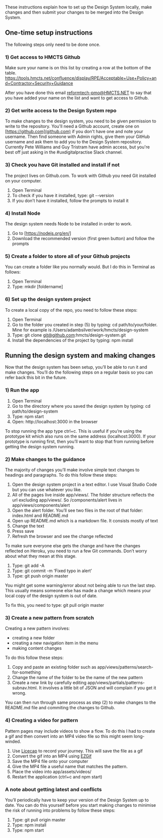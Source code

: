 These instructions explain how to set up the Design System locally, make changes and then submit your changes to be merged into the Design System.

## One-time setup instructions

The following steps only need to be done once.

### 1) Get access to HMCTS Github

Make sure your name is on this list by creating a row at the bottom of the table.
https://tools.hmcts.net/confluence/display/RPE/Acceptable+Use+Policy+and+Contractor+Security+Guidance

After you have done this email reformtech-pmo@HMCTS.NET  to say that you have added your name on the list and want to get access to Github.

### 2) Get write access to the Design System repo

To make changes to the design system, you need to be given permission to write to the repository. 
You'll need a Github account, create one on [https://github.com](github.com) if you don't have one and note your username.
Then find someone with Admin rights, give them your GitHub username and ask them to add you to the Design System repository. Currently Pete Williams and Guy Tristram have admin access, but you're best off just asking in the #uxdigitalpractise Slack channel.


### 3) Check you have Git installed and install if not

The project lives on Github.com. To work with Github you need Git installed on your computer.

1. Open Terminal
2. To check if you have it installed, type: git --version
3. If you don’t have it installed, follow the prompts to install it



### 4) Install Node

The design system needs Node to be installed in order to work.

1. Go to [https://nodejs.org/en/]
2. Download the recommended version (first green button) and follow the prompts



### 5) Create a folder to store all of your Github projects

You can create a folder like you normally would. But I do this in Terminal as follows:

1. Open Terminal
2. Type: mkdir [foldername]

### 6) Set up the design system project

To create a local copy of the repo, you need to follow these steps:

1. Open Terminal
2. Go to the folder you created in step (5) by typing: cd path/to/your/folder. Mine for example is /Users/adambsilver/work/hmcts/design-system
3. Type: git clone git@github.com:hmcts/design-system.git
4. Install the dependencies of the project by typing: npm install

## Running the design system and making changes

Now that the design system has been setup, you’ll be able to run it and make changes. You’ll do the following steps on a regular basis so you can refer back this bit in the future.

### 1) Run the app

1. Open Terminal
2. Go to the directory where you saved the design system by typing: cd path/to/design-system
3. Type: npm start
4. Open: http://localhost:3000 in the browser

To stop running the app type ctrl+c. This is useful if you’re using the prototype kit which also runs on the same address (localhost:3000). If your prototype is running first, then you’ll want to stop that from running before getting the design system running.

### 2) Make changes to the guidance

The majority of changes you’ll make involve simple text changes to headings and paragraphs. To do this follow these steps:

1. Open the design system project in a text editor. I use Visual Studio Code but you can use whatever you like.
2. All of the pages live inside app/views/. The folder structure reflects the url excluding app/views/. So /components/alert lives in app/views/components/alert
3. Open the alert folder. You’ll see two files in the root of that folder: index.html and README.md
4. Open up README.md which is a markdown file. It consists mostly of text
5. Change the text
6. Press save
7. Refresh the browser and see the change reflected

To make sure everyone else gets the change and have the changes reflected on Heroku, you need to run a few Git commands. Don’t worry about what they mean at this stage.

1. Type: git add -A
2. Type: git commit -m ‘Fixed typo in alert’
3. Type: git push origin master

You might get some warning/error about not being able to run the last step. This usually means someone else has made a change which means your local copy of the design system is out of date.

To fix this, you need to type: git pull origin master

### 3) Create a new pattern from scratch
Creating a new pattern involves:
* creating a new folder
* creating a new navigation item in the menu
* making content changes

To do this follow these steps:

1. Copy and paste an existing folder such as app/views/patterns/search-for-something
2. Change the name of the folder to be the name of the new pattern
3. Create a new link by carefully editing app/views/partials/patterns-subnav.html. It involves a little bit of JSON and will complain if you get it wrong.

You can then run through same process as step (2) to make changes to the README.md file and commiting the changes to Github.

### 4) Creating a video for pattern

Pattern pages may include videos to show a flow. To do this I had to create a gif and then convert into an MP4 video file so this might seem long-winded.

1. Use [Licecap](https://www.cockos.com/licecap) to record your journey. This will save the file as a gif
2. Convert the gif into an MP4 using [EZGif](https://ezgif.com/gif-to-mp4)
3. Save the MP4 file onto your computer
4. Give the MP4 file a useful name that matches the pattern.
5. Place the video into app/assets/videos/
6. Restart the application (ctrl+c and npm start)

### A note about getting latest and conflicts

You’ll periodically have to keep your version of the Design System up to date. You can do this yourself before you start making changes to minimise the risk of running into problems by follow these steps:

1. Type: git pull origin master
2. Type: npm install
3. Type: npm start
